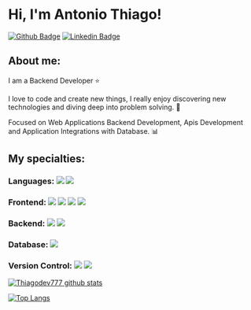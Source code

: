 # Hi, I'm Antonio Thiago!

[![Github Badge](https://img.shields.io/badge/-Github-000?style=flat-square&logo=Github&logoColor=white&link=https://github.com/Thiagodev777)](https://github.com/Thiagodev777)
[![Linkedin Badge](https://img.shields.io/badge/-LinkedIn-blue?style=flat-square&logo=Linkedin&logoColor=white&link=https://www.linkedin.com/in/antônio-thiago-75673a22a/)](https://www.linkedin.com/in/antônio-thiago-75673a22a/)

## About me:

I am a Backend Developer ⭐

I love to code and create new things, I really enjoy discovering new technologies and diving deep into problem solving. 🎯

Focused on Web Applications Backend Development, Apis Development and Application Integrations with Database. 📊

## My specialties:

### Languages: <img src="https://img.shields.io/badge/javascript%20-%23323330.svg?&style=for-the-badge&logo=javascript&logoColor=%23F7DF1E"/> <img src="https://img.shields.io/badge/typescript%20-%23007ACC.svg?&style=for-the-badge&logo=typescript&logoColor=white"/>

### Frontend: <img src="https://img.shields.io/badge/html5%20-%23E34F26.svg?&style=for-the-badge&logo=html5&logoColor=white"/> <img src="https://img.shields.io/badge/css3%20-%231572B6.svg?&style=for-the-badge&logo=css3&logoColor=white"/> <img src="https://img.shields.io/badge/react%20-%2320232a.svg?&style=for-the-badge&logo=react&logoColor=%2361DAFB"/> <img src="https://img.shields.io/badge/Sass-CC6699?style=for-the-badge&logo=sass&logoColor=white" />

### Backend: <img src="https://img.shields.io/badge/node.js%20-%2343853D.svg?&style=for-the-badge&logo=node.js&logoColor=white"/> <img src="https://img.shields.io/badge/Express.js-000000?style=for-the-badge&logo=express&logoColor=white"/>

### Database: <img src ="https://img.shields.io/badge/MySQL-005C84?style=for-the-badge&logo=mysql&logoColor=white"/>

### Version Control: <img src="https://img.shields.io/badge/git%20-F05032.svg?&style=for-the-badge&logo=git&logoColor=white"/> <img src="https://img.shields.io/badge/github%20-%23121011.svg?&style=for-the-badge&logo=github&logoColor=white"/>


[![Thiagodev777 github stats](https://github-readme-stats.vercel.app/api?username=Thiagodev777&show_icons=true&title_color=fff&icon_color=37aaff&text_color=f8f8f2&bg_color=171c24&count_private=true)](https://github.com/Thiagodev777)

[![Top Langs](https://github-readme-stats.vercel.app/api/top-langs/?username=Thiagodev777&layout=compact&text_color=f8f8f2&hide=java&bg_color=171c24)](https://github.com/Thiagodev777)
    

  
